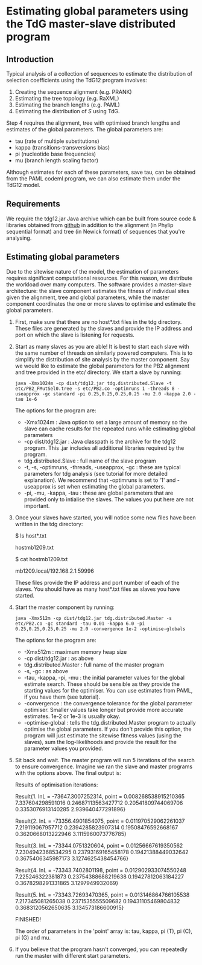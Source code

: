 <!--- vim: set ft=text: --->
# Estimating global parameters using the TdG master-slave distributed program

## Introduction

Typical analysis of a collection of sequences to estimate the distribution of selection coefficients using the TdG12 program involves:

1. Creating the sequence alignment (e.g. PRANK)
2. Estimating the tree topology (e.g. RaXML)
3. Estimating the branch lengths (e.g. PAML)
4. Estimating the distribution of _S_ using TdG.

Step 4 requires the alignment, tree with optimised branch lengths and estimates of the global parameters. The global parameters are:

- tau (rate of multiple substitutions)
- kappa (transitions-transversions bias)
- pi (nucleotide base frequencies)
- mu (branch length scaling factor)

Although estimates for each of these parameters, save tau, can be obtained from the PAML codeml program, we can also estimate them under the TdG12 model.

## Requirements

We require the tdg12.jar Java archive which can be built from source code & libraries obtained from [github](https://github.com/tamuri/tdg12) in addition to the alignment (in Phylip sequential format) and tree (in Newick format) of sequences that you're analysing.

## Estimating global parameters

Due to the sitewise nature of the model, the estimation of parameters requires significant computational resources. For this reason, we distribute the workload over many computers. The software provides a master-slave architecture: the slave component estimates the fitness of individual sites given the alignment, tree and global parameters, while the master component coordinates the one or more slaves to optimise and estimate the global parameters.

1. First, make sure that there are no host*.txt files in the tdg directory. These files are generated by the slaves and provide the IP address and port on which the slave is listening for requests.

2. Start as many slaves as you are able! It is best to start each slave with the same number of threads on similarly powered computers. This is to simplify the distribution of site analysis by the master component. Say we would like to estimate the global parameters for the PB2 alignment and tree provided in the etc/ directory. We start a slave by running:

	`java -Xmx1024m -cp dist/tdg12.jar tdg.distributed.Slave -t etc/PB2_FMutSel0.tree -s etc/PB2.co -optimruns 1 -threads 8 -useapprox -gc standard -pi 0.25,0.25,0.25,0.25 -mu 2.0 -kappa 2.0 -tau 1e-6`
    
	The options for the program are:

	* -Xmx1024m : Java option to set a large amount of memory so the slave can cache results for the repeated runs while estimating global parameters
	* -cp dist/tdg12.jar : Java classpath is the archive for the tdg12 program. This .jar includes all additional libraries required by the program.
	* tdg.distributed.Slave : full name of the slave program
	* -t, -s, -optimruns, -threads, -useapprox, -gc : these are typical parameters for tdg analysis (see tutorial for more detailed explanation). We recommend that -optimruns is set to '1' and -useapprox is set when estimating the global parameters.
	* -pi, -mu, -kappa, -tau : these are global parameters that are provided only to intialise the slaves. The values you put here are not important.


3. Once your slaves have started, you will notice some new files have been written in the tdg directory:

	$ ls host*.txt

	hostmb1209.txt

	$ cat hostmb1209.txt

	mb1209.local/192.168.2.1:59996

	These files provide the IP address and port number of each of the slaves. You should have as many host*.txt files as slaves you have started.

4. Start the master component by running:

	`java -Xmx512m -cp dist/tdg12.jar tdg.distributed.Master -s etc/PB2.co -gc standard -tau 0.01 -kappa 6.0 -pi 0.25,0.25,0.25,0.25 -mu 2.0 -convergence 1e-2 -optimise-globals`

	The options for the program are:

	* -Xmx512m : maximum memory heap size
	* -cp dist/tdg12.jar : as above
	* tdg.distributed.Master : full name of the master program
	* -s, -gc : as above
	* -tau, -kappa, -pi, -mu : the initial parameter values for the global estimate search. These should be sensible as they provide the starting values for the optimiser. You can use estimates from PAML, if you have them (see tutorial).
	* -convergence : the convergence tolerance for the global parameter optimiser. Smaller values take longer but provide more accurate estimates. 1e-2 or 1e-3 is usually okay.
	* -optimise-global : tells the tdg.distributed.Master program to actually optimise the global parameters. If you don't provide this option, the program will just estimate the sitewise fitness values (using the slaves), sum the log-likelihoods and provide the result for the parameter values you provided.
	
5. Sit back and wait. The master program will run 5 iterations of the search to ensure convergence. Imagine we ran the slave and master programs with the options above. The final output is:

	Results of optimisation iterations:

	Result{1. lnL =	-73647.3007252314, point =	0.008268538915210365	7.337604298591016	0.24687113563427712	0.20541809744069706	0.3353076913140285	2.939640477291896}

	Result{2. lnL =	-73356.4901854075, point =	0.011970529062261037	7.219119067957712	0.2394285823907314	0.19508476592668167	0.3620668013222946	3.1115960073776785}

	Result{3. lnL =	-73344.0751320604, point =	0.01256667619350562	7.2304942368534295	0.23793169165458178	0.19421388449032642	0.3675406345987173	3.1274625438454766}

	Result{4. lnL =	-73343.7402801198, point =	0.012902933074550248	7.225246322381873	0.23754388688219638	0.19427812063184227	0.3678298291331865	3.1297949932069}
	
	Result{5. lnL =	-73343.72693470365, point =	0.013146864766105538	7.217345081265038	0.2371535555509682	0.19431105469804832	0.3683120562650635	3.134573186600915}

	FINISHED!
	
	The order of parameters in the 'point' array is: tau, kappa, pi (T), pi (C), pi (G) and mu.


6. If you believe that the program hasn't converged, you can repeatedly run the master with different start parameters.



